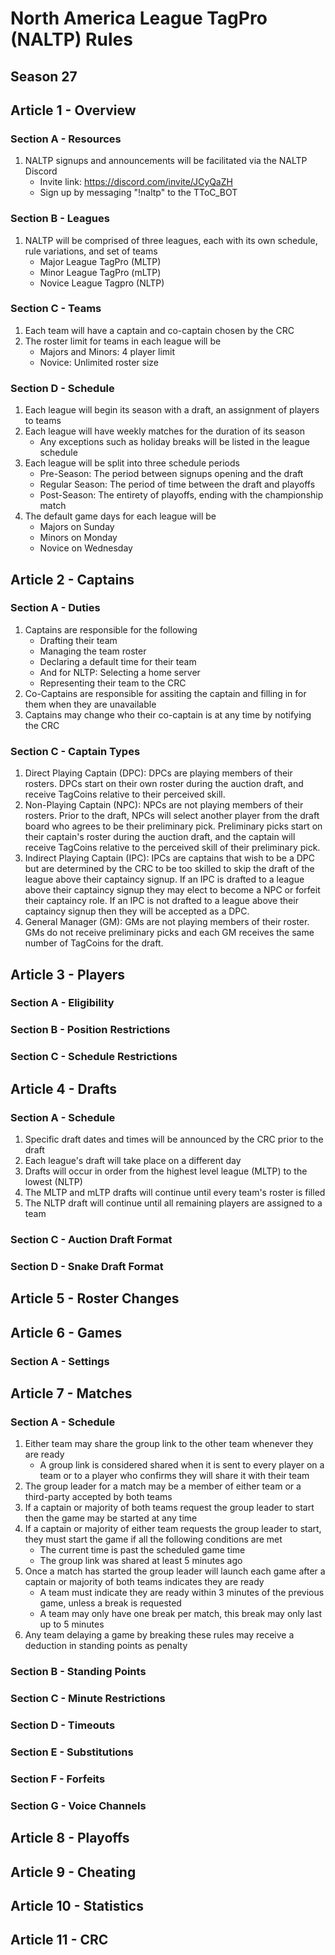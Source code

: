 # North America League TagPro (NALTP) Rules

## Season 27

## Article 1 - Overview

### Section A - Resources

1. NALTP signups and announcements will be facilitated via the NALTP Discord
    * Invite link: https://discord.com/invite/JCyQaZH
    * Sign up by messaging "!naltp" to the TToC_BOT

### Section B - Leagues

1. NALTP will be comprised of three leagues, each with its own schedule, rule variations, and set of teams
    * Major League TagPro (MLTP)
    * Minor League TagPro (mLTP)
    * Novice League Tagpro (NLTP)

### Section C - Teams

1. Each team will have a captain and co-captain chosen by the CRC
2. The roster limit for teams in each league will be
    * Majors and Minors: 4 player limit
    * Novice: Unlimited roster size

### Section D - Schedule

1. Each league will begin its season with a draft, an assignment of players to teams
3. Each league will have weekly matches for the duration of its season
    * Any exceptions such as holiday breaks will be listed in the league schedule
4. Each league will be split into three schedule periods
    * Pre-Season: The period between signups opening and the draft
    * Regular Season: The period of time between the draft and playoffs
    * Post-Season: The entirety of playoffs, ending with the championship match
5. The default game days for each league will be
    * Majors on Sunday
    * Minors on Monday
    * Novice on Wednesday

## Article 2 - Captains

### Section A - Duties

1. Captains are responsible for the following
    * Drafting their team
    * Managing the team roster
    * Declaring a default time for their team
    * And for NLTP: Selecting a home server
    * Representing their team to the CRC
2. Co-Captains are responsible for assiting the captain and filling in for them when they are unavailable
3. Captains may change who their co-captain is at any time by notifying the CRC

### Section C - Captain Types

1. Direct Playing Captain (DPC): DPCs are playing members of their rosters. DPCs start on their own roster during the auction draft, and receive TagCoins relative to their perceived skill.
2. Non-Playing Captain (NPC): NPCs are not playing members of their rosters. Prior to the draft, NPCs will select another player from the draft board who agrees to be their preliminary pick. Preliminary picks start on their captain's roster during the auction draft, and the captain will receive TagCoins relative to the perceived skill of their preliminary pick.
3. Indirect Playing Captain (IPC): IPCs are captains that wish to be a DPC but are determined by the CRC to be too skilled to skip the draft of the league above their captaincy signup. If an IPC is drafted to a league above their captaincy signup they may elect to become a NPC or forfeit their captaincy role. If an IPC is not drafted to a league above their captaincy signup then they will be accepted as a DPC.
4. General Manager (GM): GMs are not playing members of their roster. GMs do not receive preliminary picks and each GM receives the same number of TagCoins for the draft.


## Article 3 - Players

### Section A - Eligibility

<!-- TODO -->

### Section B - Position Restrictions

<!-- TODO -->

### Section C - Schedule Restrictions

<!-- TODO -->

## Article 4 - Drafts

### Section A - Schedule

1. Specific draft dates and times will be announced by the CRC prior to the draft
2. Each league's draft will take place on a different day
3. Drafts will occur in order from the highest level league (MLTP) to the lowest (NLTP)
4. The MLTP and mLTP drafts will continue until every team's roster is filled
6. The NLTP draft will continue until all remaining players are assigned to a team

### Section C - Auction Draft Format

<!-- TODO -->

### Section D - Snake Draft Format

<!-- TODO -->

## Article 5 - Roster Changes

<!-- TODO -->

## Article 6 - Games

### Section A - Settings

<!-- TODO -->

## Article 7 - Matches

### Section A - Schedule

1. Either team may share the group link to the other team whenever they are ready
    * A group link is considered shared when it is sent to every player on a team or to a player who confirms they will share it with their team
2. The group leader for a match may be a member of either team or a third-party accepted by both teams
3. If a captain or majority of both teams request the group leader to start then the game may be started at any time
4. If a captain or majority of either team requests the group leader to start, they must start the game if all the following conditions are met
    * The current time is past the scheduled game time
    * The group link was shared at least 5 minutes ago
5. Once a match has started the group leader will launch each game after a captain or majority of both teams indicates they are ready
    * A team must indicate they are ready within 3 minutes of the previous game, unless a break is requested
    * A team may only have one break per match, this break may only last up to 5 minutes
6. Any team delaying a game by breaking these rules may receive a deduction in standing points as penalty

### Section B - Standing Points

<!-- TODO -->

### Section C - Minute Restrictions

<!-- TODO -->

### Section D - Timeouts

<!-- TODO -->

### Section E - Substitutions

<!-- TODO -->

### Section F - Forfeits

<!-- TODO -->

### Section G - Voice Channels

<!-- TODO -->

## Article 8 - Playoffs

<!-- TODO -->

## Article 9 - Cheating

<!-- TODO -->

## Article 10 - Statistics

<!-- TODO -->

## Article 11 - CRC

<!-- TODO -->
